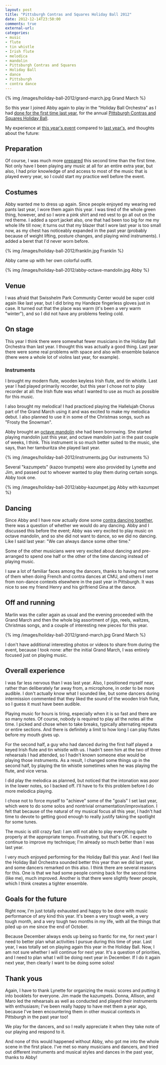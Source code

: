 ```yaml
---
layout: post
title: "Pittsburgh Contras and Squares Holiday Ball 2012"
date: 2012-12-14T23:50:00
comments: true
external-url: 
categories: 
- music
- flute
- tin whistle
- Irish flute
- melodica
- mandolin
- Pittsburgh Contras and Squares
- Holiday Ball
- dance
- Pittsburgh
- contra dance
---
```

{% img /images/holiday-ball-2012/grand-march.jpg Grand March %}

So this year I joined Abby again to play in the "Holiday Ball Orchestra" as I had [done for the first time last year](/blog/2011/12/16/playing-recorder-and-flute-at-the-holiday-ball/), for the annual [Pittsburgh Contras and Squares Holiday Ball](http://www.facebook.com/pages/Pittsburgh-Holiday-Ball/283731778337030).

My experience at [this year's event](http://www.facebook.com/events/383908395031216/) compared to [last year's](http://www.facebook.com/events/308706299154491/), and thoughts about the future:

<!--more-->

## Preparation

Of course, I was much more [prepared](/blog/2012/11/24/preparing-to-play-irish-flute-in-the-holiday-ball/) this second time than the first time. Not only have I been playing any music at all for an entire extra year, but also, I had prior knowledge of and access to most of the music that is played every year, so I could start my practice well before the event.

## Costumes

Abby wanted me to dress up again. Since people enjoyed my wearing red pants last year, I wore them again this year. I was tired of the whole green thing, however, and so I wore a pink shirt and red vest to go all out on the red theme. I added a sport jacket also, one that had been too big for me my whole life till now; it turns out that my blazer that I wore last year is too small now, as my chest has noticeably expanded in the past year (probably because of weight lifting, posture changes, and playing wind instruments). I added a beret that I'd never worn before.

{% img /images/holiday-ball-2012/franklin.jpg Franklin %}

Abby came up with her own colorful outfit.

{% img /images/holiday-ball-2012/abby-octave-mandolin.jpg Abby %}

## Venue

I was afraid that Swisshelm Park Community Center would be super cold again like last year, but I did bring my Handeze fingerless gloves just in case. It turned out that the place was warm (it's been a very warm "winter"), and so I did not have any problems feeling cold.

## On stage

This year I think there were somewhat fewer musicians in the Holiday Ball Orchestra than last year. I thought this was actually a good thing. Last year there were some real problems with space and also with ensemble balance (there were a whole lot of violins last year, for example).

### Instruments

I brought my modern flute, wooden keyless Irish flute, and tin whistle. Last year I had played primarily recorder, but this year I chose not to play recorder at all: the Irish flute was what I wanted to use as much as possible for this music.

I also brought my melodica! I had practiced playing the Hallelujah Chorus part of the Grand March using it and was excited to make my melodica debut. I also planned to use it in some of the Christmas songs, such as "Frosty the Snowman".

Abby brought an [octave mandolin](http://en.wikipedia.org/wiki/Octave_mandolin) she had been borrowing. She started playing mandolin just this year, and octave mandolin just in the past couple of weeks, I think. This instrument is so much better suited to the music, she says, than her tamburitza she played last year.

{% img /images/holiday-ball-2012/instruments.jpg Our instruments %}

Several "kazumpets" (kazoo trumpets) were also provided by Lynette and Jim, and passed out to whoever wanted to play them during certain songs. Abby took one.

{% img /images/holiday-ball-2012/abby-kazumpet.jpg Abby with kazumpet %}

## Dancing

Since Abby and I have now actually done some [contra dancing together](/blog/2012/10/07/my-first-contra-dance-workshop-unexpected-fun/), there was a question of whether we would do any dancing. Abby and I discussed this before the event; Abby was very excited to play music on octave mandolin, and so she did not want to dance, so we did no dancing. Like I said last year: "We can always dance some other time."

Some of the other musicians were very excited about dancing and pre-arranged to spend one half or the other of the time dancing instead of playing music.

I saw a lot of familiar faces among the dancers, thanks to having met some of them when doing French and contra dances at CMU, and others I met from non-dance contexts elsewhere in the past year in Pittsburgh. It was nice to see my friend Henry and his girlfriend Gina at the dance.

## Off and running

Marlin was the caller again as usual and the evening proceeded with the Grand March and then the whole big assortment of jigs, reels, waltzes, Christmas songs, and a couple of interesting new pieces for this year.

{% img /images/holiday-ball-2012/grand-march.jpg Grand March %}

I don't have additional interesting photos or videos to share from during the event, because I took none: after the initial Grand March, I was entirely focused just on playing music.

## Overall experience

I was far less nervous than I was last year. Also, I positioned myself near, rather than deliberately far away from, a microphone, in order to be more audible. I don't actually know what I sounded like, but some dancers during intermission commented that they liked the sound of the wooden Irish flute, so I guess it must have been audible.

Playing music for hours is tiring, especially when it is so fast and there are so many notes. Of course, nobody is required to play all the notes all the time. I picked and chose when to take breaks, typically alternating repeats or entire sections. And there is definitely a limit to how long I can play flutes before my mouth gives up.

For the second half, a guy who had danced during the first half played a keyed Irish flute and tin whistle with us. I hadn't seen him at the two of three rehearsals I had attended, so I hadn't known someone else would be playing those instruments. As a result, I changed some things up in the second half, by playing the tin whistle sometimes when he was playing the flute, and vice versa.

I did play the melodica as planned, but noticed that the intonation was poor in the lower notes, so I backed off. I'll have to fix this problem before I do more melodica playing.

I chose not to force myself to "achieve" some of the "goals" I set last year, which were to do some solos and nontrivial ornamentation/improvisation. I felt that because of the natural of my musical focus all this year, I hadn't had time to devote to getting good enough to really justify taking the spotlight for some tunes.

The music is still crazy fast: I am still not able to play everything quite properly at the appropriate tempo. Frustrating, but that's OK. I expect to continue to improve my technique; I'm already so much better than I was last year.

I very much enjoyed performing for the Holiday Ball this year. And I feel like the Holiday Ball Orchestra sounded better this year than we did last year, and some dancers remarked on this also. I think there are several reasons for this. One is that we had some people coming back for the second time (like me), much improved. Another is that there were slightly fewer people, which I think creates a tighter ensemble.

## Goals for the future

Right now, I'm just totally exhausted and happy to be done with music performance of any kind this year. It's been a very tough week, a very tough month, and a very tough two months in my life, with all the things that piled up on me since the end of October.

Because December always ends up being so frantic for me, for next year I need to better plan what activities I pursue during this time of year. Last year, I was totally set on playing again this year in the Holiday Ball. Now, I am not sure whether I will continue for next year. It's a question of priorities, and I need to plan what I will be doing next year in December. If I do it again next year, then clearly I want to be doing some solos!

## Thank yous

Again, I have to thank Lynette for organizing the music scores and putting it into booklets for everyone. Jim made the kazumpets. Donna, Allison, and Maro led the rehearsals as well as conducted and played their instruments with enthusiasm; I've been really happy to have met them a year ago, because I've been encountering them in other musical contexts in Pittsburgh in the past year too!

We play for the dancers, and so I really appreciate it when they take note of our playing and respond to it.

And none of this would happened without Abby, who got me into the whole scene in the first place. I've met so many musicians and dancers, and tried out different instruments and musical styles and dances in the past year, thanks to Abby!

